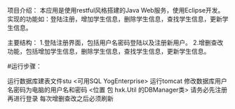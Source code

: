 项目介绍：
本应用是使用restful风格搭建的Java Web服务，使用Eclipse开发。实现的功能如：登陆注册，增加学生信息，删除学生信息，查找学生信息，更新学生信息。

主要结构：
1.登陆注册界面，包括用户名密码登陆以及注册新用户。
2.增删查改功能，包括增加学生信息，删除学生信息，查找学生信息，更新学生信息。


#运行步骤：

运行数据库建表文件stu <可用SQL YogEnterprise>
运行tomcat
修改数据库用户名密码为电脑的用户名和密码 <位置 包 hxk.Util 的DBManager类>
请务必先注册再进行登录
每次增删查改之后必须刷新

